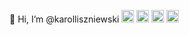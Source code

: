 👋 Hi, I’m @karolliszniewski
<img src="https://github.com/karolliszniewski/karolliszniewski/assets/105976690/3adf71d7-af49-4f8b-9fdd-808247c6a3ac" alt="wordpress logo" height="20rem">
<img src="https://github.com/karolliszniewski/karolliszniewski/assets/105976690/be268cf9-4be3-461f-bb06-91e62b3f0610" alt="react logo" height="20rem">
<img src="https://github.com/karolliszniewski/karolliszniewski/assets/105976690/0d370642-941d-42f3-abb0-855a3a8e4aed" alt="laravel logo" height="20rem">
<img src="https://github.com/karolliszniewski/karolliszniewski/assets/105976690/7405b911-5584-41cb-ad79-9524fab246a1" alt="Figma logo" height="20rem">

